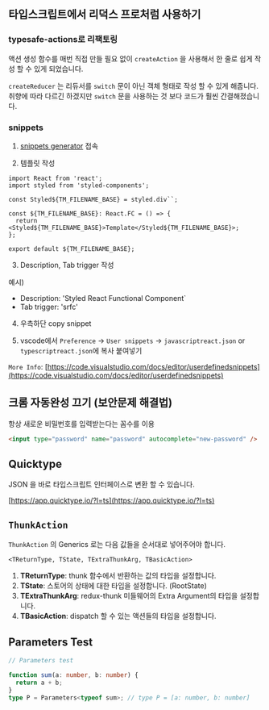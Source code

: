 ## 타입스크립트에서 리덕스 프로처럼 사용하기

### typesafe-actions로 리팩토링

액션 생성 함수를 매번 직접 만들 필요 없이 `createAction` 을 사용해서 한 줄로 쉽게 작성 할 수 있게 되었습니다.

`createReducer` 는 리듀서를 `switch` 문이 아닌 객체 형태로 작성 할 수 있게 해줍니다. 취향에 따라 다르긴 하겠지만 `switch` 문을 사용하는 것 보다 코드가 훨씬 간결해졌습니다.

### snippets

1. [snippets generator](https://snippet-generator.app/) 접속

2. 템플릿 작성

```
import React from 'react';
import styled from 'styled-components';

const Styled${TM_FILENAME_BASE} = styled.div``;

const ${TM_FILENAME_BASE}: React.FC = () => {
  return <Styled${TM_FILENAME_BASE}>Template</Styled${TM_FILENAME_BASE}>;
};

export default ${TM_FILENAME_BASE};
```

3. Description, Tab trigger 작성

예시)

- Description: 'Styled React Functional Component`
- Tab trigger: 'srfc'

4. 우측하단 copy snippet

5. vscode에서 `Preference` -> `User snippets` -> `javascriptreact.json` or `typescriptreact.json`에 복사 붙여넣기

`More Info`: [https://code.visualstudio.com/docs/editor/userdefinedsnippets](https://code.visualstudio.com/docs/editor/userdefinedsnippets)

## 크롬 자동완성 끄기 (보안문제 해결법)

항상 새로운 비밀번호를 입력받는다는 꼼수를 이용

```html
<input type="password" name="password" autocomplete="new-password" />
```

## Quicktype

JSON 을 바로 타입스크립트 인터페이스로 변환 할 수 있습니다.

[https://app.quicktype.io/?l=ts](https://app.quicktype.io/?l=ts)

## `ThunkAction`

`ThunkAction` 의 Generics 로는 다음 값들을 순서대로 넣어주어야 합니다.

`<TReturnType, TState, TExtraThunkArg, TBasicAction>`

1. **TReturnType**: thunk 함수에서 반환하는 값의 타입을 설정합니다.
2. **TState**: 스토어의 상태에 대한 타입을 설정합니다. (RootState)
3. **TExtraThunkArg**: redux-thunk 미들웨어의 Extra Argument의 타입을 설정합니다.
4. **TBasicAction**: dispatch 할 수 있는 액션들의 타입을 설정합니다.

## Parameters Test

```typescript
// Parameters test

function sum(a: number, b: number) {
  return a + b;
}
type P = Parameters<typeof sum>; // type P = [a: number, b: number]
```
